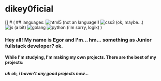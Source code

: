 # dikey0ficial
[] # ( ## languages: ![html5 (not an language!)](https://maxcdn.icons8.com/Share/icon/Logos/html_51600.png "but stop... it's not an language!") ![css3 (ok, maybe...)](https://cdn.iconscout.com/icon/free/png-256/css-118-569410.png "okey, maybe...") ![js (a bit)](https://www.shareicon.net/data/512x512/2016/07/06/106573_software_512x512.png "a bit") ![golang](http://cdn.codesamplez.com/wp-content/uploads/2015/12/golang.png "ok") ![python (i'm sorry, logik)](https://freepngimg.com/thumb/android/72537-icons-python-programming-computer-social-tutorial.png "i'm sorry, logik") )

### Hey all! My name is Egor and I'm... hm... something as Junior fullstack developer? ok. 
#### While I'm studying, I'm making my own projects. There are the best of my projects:
##### uh oh, i haven't any good projects now...
